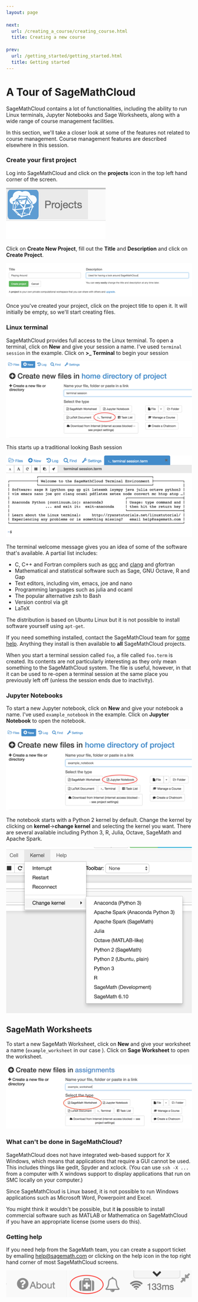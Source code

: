 ```yaml
---
layout: page

next:
  url: /creating_a_course/creating_course.html
  title: Creating a new course

prev:
  url: /getting_started/getting_started.html
  title: Getting started
---
```

# A Tour of SageMathCloud
SageMathCloud contains a lot of functionalities, including the ability to run Linux terminals, Jupyter Notebooks and Sage Worksheets, along with a wide range of course management facilities.

In this section, we'll take a closer look at some of the features not related to course management. Course management features are described elsewhere in this session.

### Create your first project

Log into SageMathCloud and click on the **projects** icon in the top left hand corner of the screen.

![Projects icon](../creating_a_course/assets/projects.png)

Click on **Create New Project**, fill out the **Title** and **Description** and click on **Create Project**.

![Create Project](./assets/project_playing.png)

Once you've created your project, click on the project title to open it. It will initially be empty, so we'll start creating files.

### Linux terminal

SageMathCloud provides full access to the Linux terminal. To open a terminal, click on **New** and give your session a name. I've used `terminal session` in the example. Click on **>_ Terminal** to begin your session

![Create Terminal](./assets/open_terminal.png)

This starts up a traditional looking Bash session

![Running Terminal](./assets/terminal.png)

The terminal welcome message gives you an idea of some of the software that's available. A partial list includes:

* C, C++ and Fortran compilers such as [gcc](https://gcc.gnu.org/) and [clang](http://clang.llvm.org/) and gfortran
* Mathematical and statistical software such as Sage, GNU Octave, R and Gap
* Text editors, including vim, emacs, joe and nano
* Programming languages such as julia and ocaml
* The popular alternative zsh to Bash
* Version control via git
* LaTeX

The distribution is based on Ubuntu Linux but it is not possible to install software yourself using `apt-get`.

If you need something installed, contact the SageMathCloud team for [some help](#GettingHelp). Anything they install is then available to **all** SageMathCloud projects.

When you start a terminal session called `foo`, a file called `foo.term` is created. Its contents are not particularly interesting as they only mean something to the SageMathCloud system. The file is useful, however, in that it can be used to re-open a terminal session at the same place you previously left off (unless the session ends due to inactivity).  

### Jupyter Notebooks

To start a new Jupyter notebook, click on **New** and give your notebook a name. I've used `example_notebook` in the example. Click on **Jupyter Notebook** to open the notebook.

![Open Notebook](./assets/create_notebook.png)

The notebook starts with a Python 2 kernel by default. Change the kernel by clicking on **kernel**->**change kernel** and selecting the kernel you want. There are several available including Python 3, R, Julia, Octave, SageMath and Apache Spark.

![kernel choice](./assets/kernel_choice.png)

## SageMath Worksheets

To start a new SageMath Worksheet, click on **New** and give your worksheet a name (`example_worksheet` in our case ). Click on **Sage Worksheet** to open the worksheet.

![Open worksheet](./assets/create_worksheet.png)


### What can't be done in SageMathCloud?

SageMathCloud does not have integrated web-based support for X Windows, which means that applications that require a GUI cannot be used. This includes things like gedit, Spyder and xclock.  (You can use `ssh -X ...` from a computer with X windows support to display applications that run on SMC locally on your computer.)

Since SageMathCloud is Linux based, it is not possible to run Windows applications such as Microsoft Word, Powerpoint and Excel.

You might think it wouldn't be possible, but it **is** possible to install commercial software such as MATLAB or Mathematica on SageMathCloud if you have an appropriate license (some users do this).

### Getting help <a name="GettingHelp"></a>

If you need help from the SageMath team, you can create a support ticket by emailing help@sagemath.com or clicking on the help icon in the top right hand corner of most SageMathCloud screens.

![Running Terminal](./assets/help.png)
